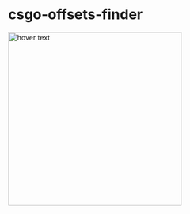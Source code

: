 # csgo-offsets-finder

<img src="https://i.gyazo.com/510edc86114ac7cd463c47646e3cb8cc.png" width="350" title="hover text">
